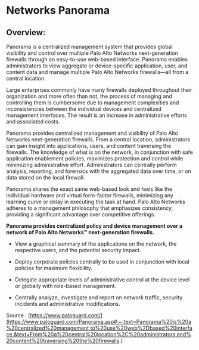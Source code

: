 # Networks Panorama

## Overview:

Panorama is a centralized management system that provides global
visibility and control over multiple Palo Alto Networks next-generation
firewalls through an easy-to-use web-based interface. Panorama enables
administrators to view aggregate or device-specific application, user,
and content data and manage multiple Palo Alto Networks firewalls—all
from a central location.

Large enterprises commonly have many firewalls deployed throughout their
organization and more often than not, the process of managing and
controlling them is cumbersome due to management complexities and
inconsistencies between the individual devices and centralized
management interfaces. The result is an increase in administrative
efforts and associated costs.

Panorama provides centralized management and visibility of Palo Alto
Networks next-generation firewalls. From a central location,
administrators can gain insight into applications, users, and content
traversing the firewalls. The knowledge of what is on the network, in
conjunction with safe application enablement policies, maximizes
protection and control while minimizing administrative effort.
Administrators can centrally perform analysis, reporting, and forensics
with the aggregated data over time, or on data stored on the local
firewall.

Panorama shares the exact same web-based look and feels like the
individual hardware and virtual form-factor firewalls, minimizing any
learning curve or delay in executing the task at hand. Palo Alto
Networks adheres to a management philosophy that emphasizes consistency,
providing a significant advantage over competitive offerings.

**Panorama provides centralized policy and device management over a
network of Palo Alto Networks™ next-generation firewalls.**

-   View a graphical summary of the applications on the network, the
    respective users, and the potential security impact.

-   Deploy corporate policies centrally to be used in conjunction with
    local policies for maximum flexibility.

-   Delegate appropriate levels of administrative control at the device
    level or globally with role-based management.

-   Centrally analyze, investigate and report on network traffic,
    security incidents and administrative modifications.

Source :
[https://www.paloguard.com/](https://www.paloguard.com/Panorama.asp#:~:text=Panorama%20is%20a%20centralized%20management,to%20use%20web%2Dbased%20interface.&text=From%20a%20central%20location%2C%20administrators,and%20content%20traversing%20the%20firewalls.)
